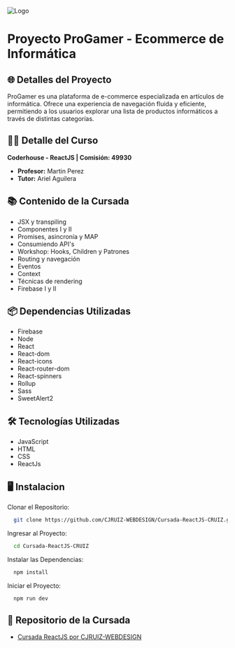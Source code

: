 ![Logo](https://raw.githubusercontent.com/CJRUIZ-WEBDESIGN/Cursada-ReactJS-CRUIZ/main/public/img/Logo.webp)

# Proyecto ProGamer - Ecommerce de Informática

## 🌐 Detalles del Proyecto

ProGamer es una plataforma de e-commerce especializada en artículos de informática. Ofrece una experiencia de navegación fluida y eficiente, permitiendo a los usuarios explorar una lista de productos informáticos a través de distintas categorías.

## 👨‍🏫 Detalle del Curso

**Coderhouse - ReactJS | Comisión: 49930**
- **Profesor:** Martin Perez
- **Tutor:** Ariel Aguilera

## 📚 Contenido de la Cursada

- JSX y transpiling
- Componentes I y II
- Promises, asincronía y MAP
- Consumiendo API's
- Workshop: Hooks, Children y Patrones
- Routing y navegación
- Eventos
- Context
- Técnicas de rendering
- Firebase I y II

## 📦 Dependencias Utilizadas

- Firebase
- Node
- React
- React-dom
- React-icons
- React-router-dom
- React-spinners
- Rollup
- Sass
- SweetAlert2

## 🛠 Tecnologías Utilizadas

- JavaScript
- HTML
- CSS
- ReactJs

## 🖥 Instalacion

Clonar el Repositorio: 

```bash
  git clone https://github.com/CJRUIZ-WEBDESIGN/Cursada-ReactJS-CRUIZ.git
```

Ingresar al Proyecto:

```bash
  cd Cursada-ReactJS-CRUIZ
```

Instalar las Dependencias:

```bash
  npm install
```

Iniciar el Proyecto:

```bash
  npm run dev
```

## 🔗 Repositorio de la Cursada
- [Cursada ReactJS por CJRUIZ-WEBDESIGN](https://github.com/CJRUIZ-WEBDESIGN/Cursada-ReactJS-CRUIZ)
